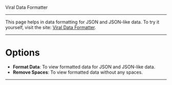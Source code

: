 Viral Data Formatter

---

This page helps in data formatting for JSON and JSON-like data. To try it yourself, visit the site: [Viral Data Formatter](https://virallalakia.github.io/viral-data-formatter/).

---

Options
===
* **Format Data**: To view formatted data for JSON and JSON-like data.
* **Remove Spaces**: To view formatted data without any spaces.

---
